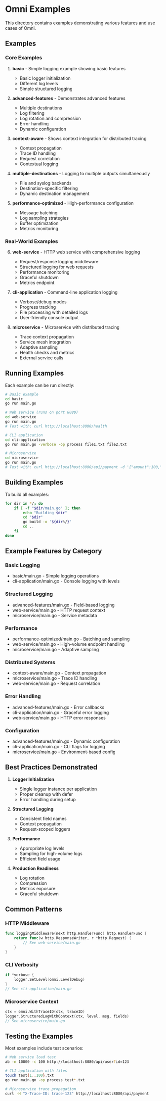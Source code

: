 # Omni Examples

This directory contains examples demonstrating various features and use cases of Omni.

## Examples

### Core Examples

1. **basic** - Simple logging example showing basic features
   - Basic logger initialization
   - Different log levels
   - Simple structured logging

2. **advanced-features** - Demonstrates advanced features
   - Multiple destinations
   - Log filtering
   - Log rotation and compression
   - Error handling
   - Dynamic configuration

3. **context-aware** - Shows context integration for distributed tracing
   - Context propagation
   - Trace ID handling
   - Request correlation
   - Contextual logging

4. **multiple-destinations** - Logging to multiple outputs simultaneously
   - File and syslog backends
   - Destination-specific filtering
   - Dynamic destination management

5. **performance-optimized** - High-performance configuration
   - Message batching
   - Log sampling strategies
   - Buffer optimization
   - Metrics monitoring

### Real-World Examples

6. **web-service** - HTTP web service with comprehensive logging
   - Request/response logging middleware
   - Structured logging for web requests
   - Performance monitoring
   - Graceful shutdown
   - Metrics endpoint

7. **cli-application** - Command-line application logging
   - Verbose/debug modes
   - Progress tracking
   - File processing with detailed logs
   - User-friendly console output

8. **microservice** - Microservice with distributed tracing
   - Trace context propagation
   - Service mesh integration
   - Adaptive sampling
   - Health checks and metrics
   - External service calls

## Running Examples

Each example can be run directly:

```bash
# Basic example
cd basic
go run main.go

# Web service (runs on port 8080)
cd web-service
go run main.go
# Test with: curl http://localhost:8080/health

# CLI application
cd cli-application
go run main.go -verbose -op process file1.txt file2.txt

# Microservice
cd microservice
go run main.go
# Test with: curl http://localhost:8080/api/payment -d '{"amount":100,"currency":"USD"}'
```

## Building Examples

To build all examples:

```bash
for dir in */; do
    if [ -f "$dir/main.go" ]; then
        echo "Building $dir"
        cd "$dir"
        go build -o "${dir%/}"
        cd ..
    fi
done
```

## Example Features by Category

### Basic Logging
- basic/main.go - Simple logging operations
- cli-application/main.go - Console logging with levels

### Structured Logging
- advanced-features/main.go - Field-based logging
- web-service/main.go - HTTP request context
- microservice/main.go - Service metadata

### Performance
- performance-optimized/main.go - Batching and sampling
- web-service/main.go - High-volume endpoint handling
- microservice/main.go - Adaptive sampling

### Distributed Systems
- context-aware/main.go - Context propagation
- microservice/main.go - Trace ID handling
- web-service/main.go - Request correlation

### Error Handling
- advanced-features/main.go - Error callbacks
- cli-application/main.go - Graceful error logging
- web-service/main.go - HTTP error responses

### Configuration
- advanced-features/main.go - Dynamic configuration
- cli-application/main.go - CLI flags for logging
- microservice/main.go - Environment-based config

## Best Practices Demonstrated

1. **Logger Initialization**
   - Single logger instance per application
   - Proper cleanup with defer
   - Error handling during setup

2. **Structured Logging**
   - Consistent field names
   - Context propagation
   - Request-scoped loggers

3. **Performance**
   - Appropriate log levels
   - Sampling for high-volume logs
   - Efficient field usage

4. **Production Readiness**
   - Log rotation
   - Compression
   - Metrics exposure
   - Graceful shutdown

## Common Patterns

### HTTP Middleware
```go
func loggingMiddleware(next http.HandlerFunc) http.HandlerFunc {
    return func(w http.ResponseWriter, r *http.Request) {
        // See web-service/main.go
    }
}
```

### CLI Verbosity
```go
if *verbose {
    logger.SetLevel(omni.LevelDebug)
}
// See cli-application/main.go
```

### Microservice Context
```go
ctx = omni.WithTraceID(ctx, traceID)
logger.StructuredLogWithContext(ctx, level, msg, fields)
// See microservice/main.go
```

## Testing the Examples

Most examples include test scenarios:

```bash
# Web service load test
ab -n 10000 -c 100 http://localhost:8080/api/user?id=123

# CLI application with files
touch test{1..100}.txt
go run main.go -op process test*.txt

# Microservice trace propagation
curl -H "X-Trace-ID: trace-123" http://localhost:8080/api/payment
```
